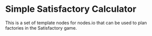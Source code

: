 # Simple Satisfactory Calculator
This is a set of template nodes for nodes.io that can be used to plan factories in the Satisfactory game.
